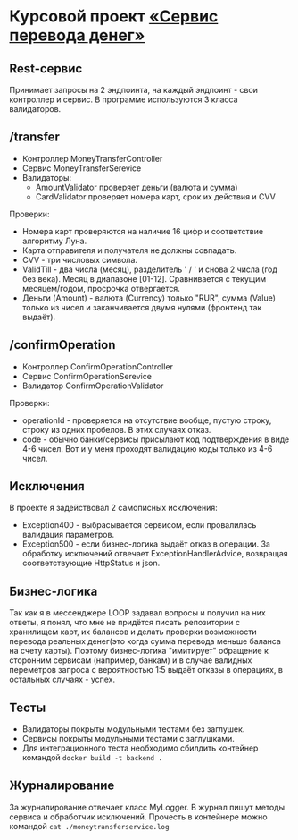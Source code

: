 # Курсовой проект [«Сервис перевода денег»](https://github.com/netology-code/jd-homeworks/blob/master/diploma/moneytransferservice.md)

## Rest-сервис 
Принимает запросы на 2 эндпоинта, на каждый эндпоинт - свои контроллер и сервис.
В программе используются 3 класса валидаторов.

## /transfer

* Контроллер MoneyTransferController
* Сервис MoneyTransferSerevice
* Валидаторы:
  * AmountValidator проверяет деньги (валюта и сумма)
  * CardValidator проверяет номера карт, срок их действия и CVV

Проверки:
* Номера карт проверяются на наличие 16 цифр и соответствие алгоритму Луна. 
* Карта отправителя и получателя не должны совпадать.
* CVV - три числовых символа.
* ValidTill - два числа (месяц), разделитель ' / ' и снова 2 числа (год без века). Месяц в диапазоне [01-12]. Сравнивается с текущим месяцем/годом, просрочка отвергается.
* Деньги (Amount) - валюта (Currency) только "RUR", сумма (Value) только из чисел и заканчивается двумя нулями (фронтенд так выдаёт).

## /confirmOperation
* Контроллер ConfirmOperationController
* Сервис ConfirmOperationSerevice
* Валидатор ConfirmOperationValidator

Проверки:
* operationId - проверяется на отсутствие вообще, пустую строку, строку из одних пробелов. В этих случаях отказ.
* code - обычно банки/сервисы присылают код подтверждения в виде 4-6 чисел. Вот и у меня проходят валидацию коды только из 4-6 чисел.

## Исключения

В проекте я задействовал 2 самописных исключения:
* Exception400 - выбрасывается сервисом, если провалилась валидация параметров.
* Exception500 - если бизнес-логика выдаёт отказ в операции.
За обработку исключений отвечает ExceptionHandlerAdvice, возвращая соответствующие HttpStatus и json. 

## Бизнес-логика

Так как я в мессенджере LOOP задавал вопросы и получил на них ответы, я понял, что мне не придётся писать репозитории с хранилищем карт, их балансов и делать проверки возможности перевода реальных денег(это когда сумма перевода меньше баланса на счету карты).
Поэтому бизнес-логика "имитирует" обращение к сторонним сервисам (например, банкам) и в случае валидных переметров запроса с вероятностью 1:5 выдаёт отказы в операциях, в остальных случаях - успех. 

## Тесты

* Валидаторы покрыты модульными тестами без заглушек.
* Сервисы покрыты модульными тестами с заглушками.
* Для интеграционного теста необходимо сбилдить контейнер командой ```docker build -t backend . ```

## Журналирование

За журналирование отвечает класс MyLogger. В журнал пишут методы сервиса и обработчик исключений.
Прочесть в контейнере можно командой ```cat ./moneytransferservice.log```